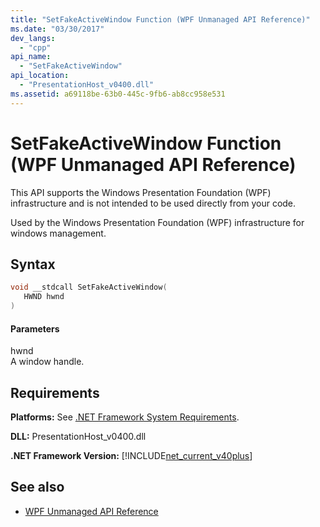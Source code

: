 ```yaml
---
title: "SetFakeActiveWindow Function (WPF Unmanaged API Reference)"
ms.date: "03/30/2017"
dev_langs: 
  - "cpp"
api_name: 
  - "SetFakeActiveWindow"
api_location: 
  - "PresentationHost_v0400.dll"
ms.assetid: a69118be-63b0-445c-9fb6-ab8cc958e531
---
```

# SetFakeActiveWindow Function (WPF Unmanaged API Reference)
This API supports the Windows Presentation Foundation (WPF) infrastructure and is not intended to be used directly from your code.  
  
 Used by the Windows Presentation Foundation (WPF) infrastructure for windows management.  
  
## Syntax  
  
```cpp  
void __stdcall SetFakeActiveWindow(  
   HWND hwnd  
)  
```  
  
#### Parameters  
 hwnd  
 A window handle.  
  
## Requirements  
 **Platforms:** See [.NET Framework System Requirements](../../../../docs/framework/get-started/system-requirements.md).  
  
 **DLL:** PresentationHost_v0400.dll  
  
 **.NET Framework Version:** [!INCLUDE[net_current_v40plus](../../../../includes/net-current-v40plus-md.md)]  
  
## See also
- [WPF Unmanaged API Reference](../../../../docs/framework/wpf/advanced/wpf-unmanaged-api-reference.md)
